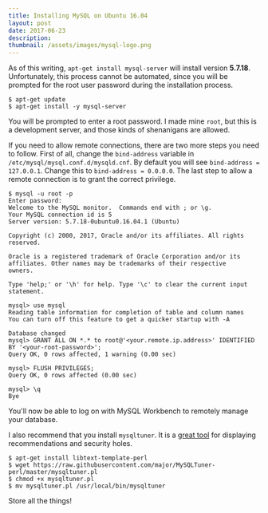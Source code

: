 ```yaml
---
title: Installing MySQL on Ubuntu 16.04
layout: post
date: 2017-06-23
description:
thumbnail: /assets/images/mysql-logo.png
---
```


As of this writing, `apt-get install mysql-server` will install version **5.7.18**. Unfortunately, this process cannot be automated, since you will be prompted for the root user password during the installation process.

```
$ apt-get update
$ apt-get install -y mysql-server
```

You will be prompted to enter a root password. I made mine `root`, but this is a development server, and those kinds of shenanigans are allowed.

If you need to allow remote connections, there are two more steps you need to follow. First of all, change the `bind-address` variable in `/etc/mysql/mysql.conf.d/mysqld.cnf`. By default you will see `bind-address = 127.0.0.1`. Change this to `bind-address = 0.0.0.0`. The last step to allow a remote connection is to grant the correct privilege.

```
$ mysql -u root -p
Enter password:
Welcome to the MySQL monitor.  Commands end with ; or \g.
Your MySQL connection id is 5
Server version: 5.7.18-0ubuntu0.16.04.1 (Ubuntu)

Copyright (c) 2000, 2017, Oracle and/or its affiliates. All rights reserved.

Oracle is a registered trademark of Oracle Corporation and/or its
affiliates. Other names may be trademarks of their respective
owners.

Type 'help;' or '\h' for help. Type '\c' to clear the current input statement.

mysql> use mysql
Reading table information for completion of table and column names
You can turn off this feature to get a quicker startup with -A

Database changed
mysql> GRANT ALL ON *.* to root@'<your.remote.ip.address>' IDENTIFIED BY '<your-root-password>';
Query OK, 0 rows affected, 1 warning (0.00 sec)

mysql> FLUSH PRIVILEGES;
Query OK, 0 rows affected (0.00 sec)

mysql> \q
Bye
```

You'll now be able to log on with MySQL Workbench to remotely manage your database.

I also recommend that you install `mysqltuner`. It is a [great tool](https://github.com/major/MySQLTuner-perl) for displaying recommendations and security holes.

```
$ apt-get install libtext-template-perl
$ wget https://raw.githubusercontent.com/major/MySQLTuner-perl/master/mysqltuner.pl
$ chmod +x mysqltuner.pl
$ mv mysqltuner.pl /usr/local/bin/mysqltuner
```

Store all the things!
